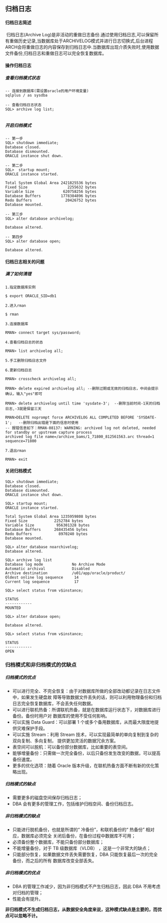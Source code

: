 ## 归档日志



#### 归档日志简述

​	归档日志(Archive Log)是非活动的重做日志备份.通过使用归档日志,可以保留所有重做历史记录,当数据库处于ARCHIVELOG模式并进行日志切换式,后台进程ARCH会将重做日志的内容保存到归档日志中.当数据库出现介质失败时,使用数据文件备份,归档日志和重做日志可以完全恢复数据库。



#### 操作归档日志

##### 查看归档模式状态

```
-- 连接到数据库(需设置oracle的用户环境变量)
sqlplus / as sysdba

-- 查看归档日志状态
SQL> archive log list;


```



##### 开启归档模式

```plsql
-- 第一步
SQL> shutdown immediate;
Database closed.
Database dismounted.
ORACLE instance shut down.

-- 第二步
SQL>  startup mount;
ORACLE instance started.

Total System Global Area 2421825536 bytes
Fixed Size                  2255632 bytes
Variable Size             620758256 bytes
Database Buffers         1778384896 bytes
Redo Buffers               20426752 bytes
Database mounted.

-- 第三步
SQL> alter database archivelog;

Database altered.

-- 第四步
SQL> alter database open;

Database altered.
```



#### 归档日志相关的问题

##### 满了如何清理

```plsql
1.指定数据库实例

$ export ORACLE_SID=db1

2.进入rman

$ rman

3.连接数据库

RMAN> connect target sys/password;

4.查看归档日志的状态

RMAN> list archivelog all;

5.手工删除归档日志文件

6.更新归档日志

RMAN> crosscheck archivelog all;

RMAN> delete expired archivelog all; --删除过期或无效的归档日志，中间会提示确认，输入"yes"即可

RMAN> delete archivelog until time 'sysdate-3';  --删除当前时间-1天的归档日志,-3就是保留三天

RMAN>DELETE noprompt force ARCHIVELOG ALL COMPLETED BEFORE 'SYSDATE-1';   --删除归档出错是下面的信息时使用
-- 报错信息如下：RMAN-08137: WARNING: archived log not deleted, needed for standby or upstream capture process
archived log file name=/archive_bams/1_71800_812561563.arc thread=1 sequence=71800

7.退出rman

RMAN> exit
```



#### 关闭归档模式

```plsql
SQL> shutdown immediate;  
Database closed.
Database dismounted.
ORACLE instance shut down.
 
SQL> startup mount; 
ORACLE instance started.
 
Total System Global Area 1235959808 bytes
Fixed Size            2252784 bytes
Variable Size          956301328 bytes
Database Buffers      268435456 bytes
Redo Buffers            8970240 bytes
Database mounted.
 
SQL> alter database noarchivelog; 
Database altered.

SQL> archive log list 
Database log mode             No Archive Mode
Automatic archival            Disabled
Archive destination           /u01/app/oracle/product/
Oldest online log sequence     14
Current log sequence           17

SQL> select status from v$instance;
 
STATUS
------------
MOUNTED

SQL> alter database open;
 
Database altered.

SQL> select status from v$instance;
 
STATUS
------------
OPEN
```





### 归档模式和非归档模式的优缺点

##### 归档模式的优点

- 可以进行完全、不完全恢复：由于对数据库所做的全部改动都记录在日志文件中，如果发生硬盘故 障等导致数据文件丢失的话，则可以利用物理备份和归档日志完全恢复数据库，不会丢失任何数据。
- 可以进行联机热备：所谓联机热备，就是在数据库运行状态下，对数据库进行备份。备份时用户对 数据库的使用不受任何影响。
- 可以实施 Data Guard：可以部署 1 个或多个备用数据库，从而最大限度地提供灾难保护手段。
- 可以实施 Stream：利用 Stream 技术，可以实现最简单的单向复制到复杂的双向复制、多向复制， 提供更加灵活的数据冗余方案。
- 表空间可以脱机：可以备份部分数据库，比如重要的表空间。
- 能够增量备份：只需做一次完全备份，以后只备份发生改变的数据，可以提高备份速度。
- 更多的优化选项：随着 Oracle 版本升级，在联机热备方面不断有新的优化策略出现。

##### 归档模式的缺点

- 需要更多的磁盘空间保存归档日志；
- DBA 会有更多的管理工作，包括维护归档空间、备份归档日志。

##### 非归档模式的缺点

- 只能进行脱机备份，也就是所谓的“ 冷备份”，和联机备份的“ 热备份” 相对应，数据库必须完全 关闭后备份，在备份过程中数据库不可用；
- 必须备份整个数据库，不能只备份部分数据库；
- 不能增量备份，对于 TB 级数据库（VLDB） ，这是一个非常大的缺点；
- 只能部分恢复，如果数据文件丢失需要恢复，DBA 只能恢复最后一次的完全备份，而之后的所有 数据库改变全部丢失。

##### 非归档模式的优点

- DBA 的管理工作减少，因为非归档模式不产生归档日志，因此 DBA 不用考虑对归档的管理；
- 性能会有提升。

**非归档模式不生成归档日志，从数据安全角度来说，这种模式缺点是主要的，而优点可以忽略不计。**